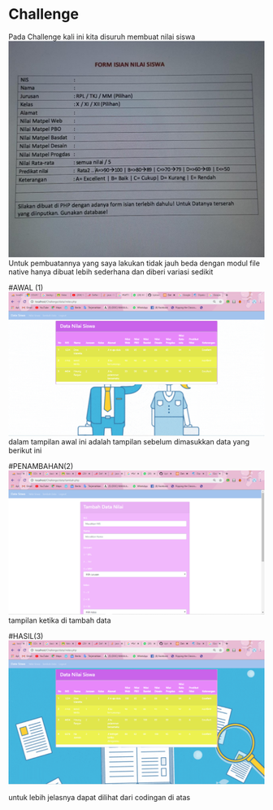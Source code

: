 # Challenge
Pada Challenge kali ini kita disuruh membuat nilai siswa
![Alt Text](https://github.com/divamaretta/Challenge/blob/master/WhatsApp%20Image%202020-04-03%20at%2013.05.26.jpeg)
Untuk pembuatannya yang saya lakukan tidak jauh beda dengan modul file native hanya dibuat lebih sederhana dan diberi variasi sedikit

#AWAL (1)
![Alt Text](https://github.com/divamaretta/Challenge/blob/master/Screenshot%20(384).png)
dalam tampilan awal ini adalah tampilan sebelum dimasukkan data yang berikut ini

#PENAMBAHAN(2)
![Alt Text](https://github.com/divamaretta/Challenge/blob/master/Screenshot%20(383).png)
tampilan ketika di tambah data

#HASIL(3)
![Alt Text](https://github.com/divamaretta/Challenge/blob/master/Screenshot%20(382).png)

untuk lebih jelasnya dapat dilihat dari codingan di atas 





